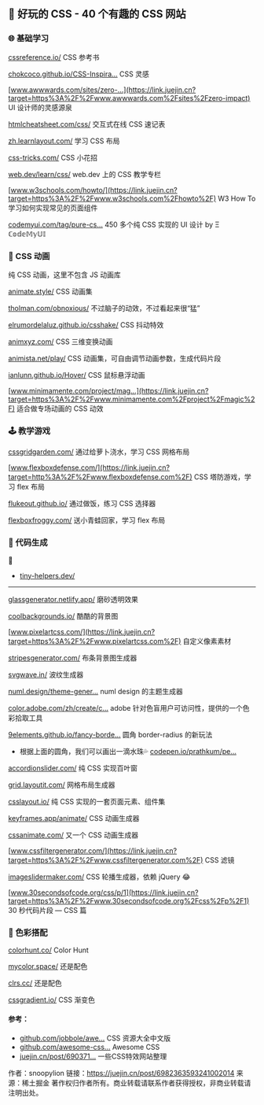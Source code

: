 ## 🔖 好玩的 CSS - 40 个有趣的 CSS 网站

### 🌐  基础学习

[cssreference.io/](https://link.juejin.cn?target=https%3A%2F%2Fcssreference.io%2F) CSS 参考书

[chokcoco.github.io/CSS-Inspira…](https://link.juejin.cn?target=https%3A%2F%2Fchokcoco.github.io%2FCSS-Inspiration%2F%23%2F) CSS 灵感

[www.awwwards.com/sites/zero-…](https://link.juejin.cn?target=https%3A%2F%2Fwww.awwwards.com%2Fsites%2Fzero-impact) UI 设计师的灵感源泉

[htmlcheatsheet.com/css/](https://link.juejin.cn?target=https%3A%2F%2Fhtmlcheatsheet.com%2Fcss%2F) 交互式在线 CSS 速记表

[zh.learnlayout.com/](https://link.juejin.cn?target=https%3A%2F%2Fzh.learnlayout.com%2F) 学习 CSS 布局

[css-tricks.com/](https://link.juejin.cn?target=https%3A%2F%2Fcss-tricks.com%2F) CSS 小花招

[web.dev/learn/css/](https://link.juejin.cn?target=https%3A%2F%2Fweb.dev%2Flearn%2Fcss%2F) web.dev 上的 CSS 教学专栏

[www.w3schools.com/howto/](https://link.juejin.cn?target=https%3A%2F%2Fwww.w3schools.com%2Fhowto%2F) W3 How To 学习如何实现常见的页面组件

[codemyui.com/tag/pure-cs…](https://link.juejin.cn?target=https%3A%2F%2Fcodemyui.com%2Ftag%2Fpure-css%2F) 450 多个纯 CSS 实现的 UI 设计 by  Ξ ℂ𝕠𝕕𝕖𝕄𝕪𝕌𝕀

### 🧚  CSS 动画

纯 CSS 动画，这里不包含 JS 动画库

[animate.style/](https://link.juejin.cn?target=https%3A%2F%2Fanimate.style%2F) CSS 动画集

[tholman.com/obnoxious/](https://link.juejin.cn?target=https%3A%2F%2Ftholman.com%2Fobnoxious%2F) 不过脑子的动效，不过看起来很“猛”

[elrumordelaluz.github.io/csshake/](https://link.juejin.cn?target=https%3A%2F%2Felrumordelaluz.github.io%2Fcsshake%2F) CSS 抖动特效

[animxyz.com/](https://link.juejin.cn?target=https%3A%2F%2Fanimxyz.com%2F) CSS 三维变换动画

[animista.net/play/](https://link.juejin.cn?target=https%3A%2F%2Fanimista.net%2Fplay%2F) CSS 动画集，可自由调节动画参数，生成代码片段

[ianlunn.github.io/Hover/](https://link.juejin.cn?target=https%3A%2F%2Fianlunn.github.io%2FHover%2F) CSS 鼠标悬浮动画

[www.minimamente.com/project/mag…](https://link.juejin.cn?target=https%3A%2F%2Fwww.minimamente.com%2Fproject%2Fmagic%2F) 适合做专场动画的 CSS 动效

### 🕹️  教学游戏

[cssgridgarden.com/](https://link.juejin.cn?target=https%3A%2F%2Fcssgridgarden.com%2F) 通过给萝卜浇水，学习 CSS 网格布局

[www.flexboxdefense.com/](https://link.juejin.cn?target=http%3A%2F%2Fwww.flexboxdefense.com%2F) CSS 塔防游戏，学习 flex 布局

[flukeout.github.io/](https://link.juejin.cn?target=https%3A%2F%2Fflukeout.github.io%2F) 通过做饭，练习 CSS 选择器

[flexboxfroggy.com/](https://link.juejin.cn?target=https%3A%2F%2Fflexboxfroggy.com%2F) 送小青蛙回家，学习 flex 布局

### 🎰  代码生成

🌚

- [tiny-helpers.dev/](https://link.juejin.cn?target=https%3A%2F%2Ftiny-helpers.dev%2F)

------

[glassgenerator.netlify.app/](https://link.juejin.cn?target=https%3A%2F%2Fglassgenerator.netlify.app%2F) 磨砂透明效果

[coolbackgrounds.io/](https://link.juejin.cn?target=https%3A%2F%2Fcoolbackgrounds.io%2F) 酷酷的背景图

[www.pixelartcss.com/](https://link.juejin.cn?target=https%3A%2F%2Fwww.pixelartcss.com%2F) 自定义像素素材

[stripesgenerator.com/](https://link.juejin.cn?target=https%3A%2F%2Fstripesgenerator.com%2F) 布条背景图生成器

[svgwave.in/](https://link.juejin.cn?target=https%3A%2F%2Fsvgwave.in%2F) 波纹生成器

[numl.design/theme-gener…](https://link.juejin.cn?target=https%3A%2F%2Fnuml.design%2Ftheme-generator) numl design 的主题生成器

[color.adobe.com/zh/create/c…](https://link.juejin.cn?target=https%3A%2F%2Fcolor.adobe.com%2Fzh%2Fcreate%2Fcolor-accessibility) adobe 针对色盲用户可访问性，提供的一个色彩拾取工具

[9elements.github.io/fancy-borde…](https://link.juejin.cn?target=https%3A%2F%2F9elements.github.io%2Ffancy-border-radius%2F) 圆角 border-radius 的新玩法

- 根据上面的圆角，我们可以画出一滴水珠💦 [codepen.io/prathkum/pe…](https://link.juejin.cn?target=https%3A%2F%2Fcodepen.io%2Fprathkum%2Fpen%2FxxEMoZy)

[accordionslider.com/](https://link.juejin.cn?target=https%3A%2F%2Faccordionslider.com%2F) 纯 CSS 实现百叶窗

[grid.layoutit.com/](https://link.juejin.cn?target=https%3A%2F%2Fgrid.layoutit.com%2F) 网格布局生成器

[csslayout.io/](https://link.juejin.cn?target=https%3A%2F%2Fcsslayout.io%2F) 纯 CSS 实现的一套页面元素、组件集

[keyframes.app/animate/](https://link.juejin.cn?target=https%3A%2F%2Fkeyframes.app%2Fanimate%2F) CSS 动画生成器

[cssanimate.com/](https://link.juejin.cn?target=https%3A%2F%2Fcssanimate.com%2F) 又一个 CSS 动画生成器

[www.cssfiltergenerator.com/](https://link.juejin.cn?target=https%3A%2F%2Fwww.cssfiltergenerator.com%2F) CSS 滤镜

[imageslidermaker.com/](https://link.juejin.cn?target=https%3A%2F%2Fimageslidermaker.com%2F) CSS 轮播生成器，依赖 jQuery 😂

[www.30secondsofcode.org/css/p/1](https://link.juejin.cn?target=https%3A%2F%2Fwww.30secondsofcode.org%2Fcss%2Fp%2F1) 30 秒代码片段 — CSS 篇

### 🎨  色彩搭配

[colorhunt.co/](https://link.juejin.cn?target=https%3A%2F%2Fcolorhunt.co%2F) Color Hunt

[mycolor.space/](https://link.juejin.cn?target=https%3A%2F%2Fmycolor.space%2F) 还是配色

[clrs.cc/](https://link.juejin.cn?target=https%3A%2F%2Fclrs.cc%2F) 还是配色

[cssgradient.io/](https://link.juejin.cn?target=https%3A%2F%2Fcssgradient.io%2F) CSS 渐变色

#### 参考：

- [github.com/jobbole/awe…](https://link.juejin.cn?target=https%3A%2F%2Fgithub.com%2Fjobbole%2Fawesome-css-cn) CSS 资源大全中文版
- [github.com/awesome-css…](https://link.juejin.cn?target=https%3A%2F%2Fgithub.com%2Fawesome-css-group%2Fawesome-css) Awesome CSS
- [juejin.cn/post/690371…](https://juejin.cn/post/6903712420485660685) 一些CSS特效网站整理



作者：snoopylion
链接：https://juejin.cn/post/6982363593241002014
来源：稀土掘金
著作权归作者所有。商业转载请联系作者获得授权，非商业转载请注明出处。